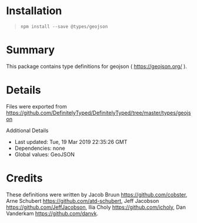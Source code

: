 # Installation
> `npm install --save @types/geojson`

# Summary
This package contains type definitions for geojson ( https://geojson.org/ ).

# Details
Files were exported from https://github.com/DefinitelyTyped/DefinitelyTyped/tree/master/types/geojson

Additional Details
 * Last updated: Tue, 19 Mar 2019 22:35:26 GMT
 * Dependencies: none
 * Global values: GeoJSON

# Credits
These definitions were written by Jacob Bruun <https://github.com/cobster>, Arne Schubert <https://github.com/atd-schubert>, Jeff Jacobson <https://github.com/JeffJacobson>, Ilia Choly <https://github.com/icholy>, Dan Vanderkam <https://github.com/danvk>.
